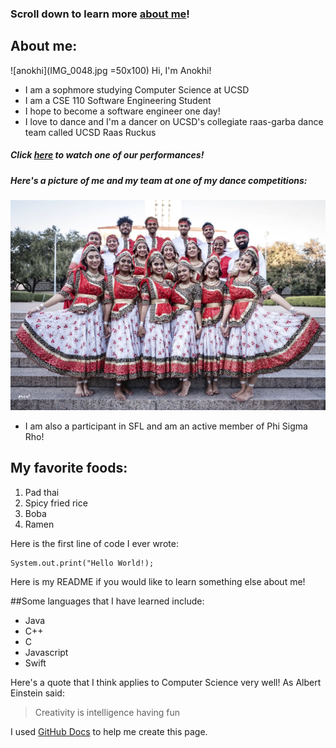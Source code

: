### Scroll down to learn more [about me](#About-me)!

## **About me**:

![anokhi](IMG_0048.jpg =50x100) Hi, I'm Anokhi!
- I am a sophmore studying Computer Science at UCSD
- I am a CSE 110 Software Engineering Student
- I hope to become a software engineer one day!
- I love to dance and I'm a dancer on UCSD's collegiate raas-garba dance team called UCSD Raas Ruckus
##### *Click [here](https://www.youtube.com/watch?v=IEmuCr9zv6I) to watch one of our performances*! 
##### *Here's a picture of me and my team at one of my dance competitions:* 

![ruckus](Ruckus.jpg)
- I am also a participant in SFL and am an active member of Phi Sigma Rho!

## My favorite foods:
1. Pad thai
2. Spicy fried rice
3. Boba
4. Ramen

Here is the first line of code I ever wrote:
```
System.out.print("Hello World!);
```

Here is my README if you would like to learn something else about me!

##Some languages that I have learned include:
- Java
- C++
- C
- Javascript
- Swift

Here's a quote that I think applies to Computer Science very well!
As Albert Einstein said:
> Creativity is intelligence having fun

I used [GitHub Docs](https://docs.github.com/en/github/writing-on-github/basic-writing-and-formatting-syntax) to help me create this page.
